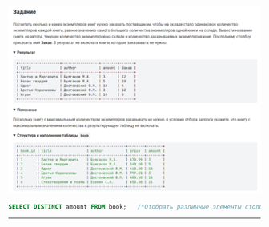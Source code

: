 

<img src="../art/1.4.5.task.png" alt="solution" >

```sql
SELECT DISTINCT amount FROM book;   /*Отобрать различные элементы столбца amount таблицы book.*/
```

---


